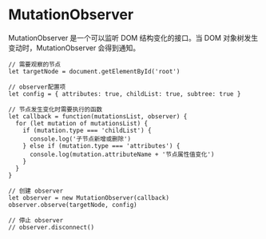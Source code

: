 # MutationObserver

MutationObserver 是一个可以监听 DOM 结构变化的接口。当 DOM 对象树发生变动时，MutationObserver 会得到通知。

```
// 需要观察的节点
let targetNode = document.getElementById('root')

// observer配置项
let config = { attributes: true, childList: true, subtree: true }

// 节点发生变化时需要执行的函数
let callback = function(mutationsList, observer) {
  for (let mutation of mutationsList) {
    if (mutation.type === 'childList') {
      console.log('子节点新增或删除')
    } else if (mutation.type === 'attributes') {
      console.log(mutation.attributeName + '节点属性值变化')
    }
  }
}

// 创建 observer
let observer = new MutationObserver(callback)
observer.observe(targetNode, config)

// 停止 observer
// observer.disconnect()
```
